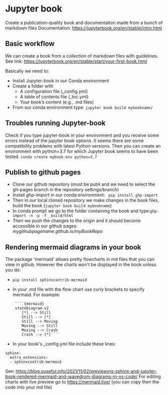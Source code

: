 # Jupyter book
Create a publication-quality book and documentation made from a bunch of markdown files
Documentation: https://jupyterbook.org/en/stable/intro.html 

## Basic workflow
We can create a book from a collection of markdown files with guidelines. 
See link: https://jupyterbook.org/en/stable/start/your-first-book.html

Basically we need to: 
- Install Jupyter-book in our Conda environment
- Create a folder with
 	* A configuration file (_config.yml)
	* A table of contents file (_toc.yml)
	* Your book’s content (e.g., .md files) 
- From our conda environment type: ````jupyter book build mybookname/````

## Troubles running Jupyter-book
Check if you type jupyter-book in your environment and you receive some errors instead of the jupyter book options. 
It seems there are some compatibility problems with latest Python versions. Then you can create an environment with python=3.7  for which Jupyter book seems to have been tested. `conda create mybook-env python=3.7` 

## Publish to github pages
- Clone our github repository (must be publi and we need to select the gh-pages branch in the repository settings/branch)
- Install ghp-import in our conda environment: ```` pip install ghp-import```` 
- Then in our local cloned repository we make changes in the book files, build the book (````jupyter book build mybookname````)
- In conda prompt we go to the folder containing the book and type:````ghp-import -n -p -f _build/html````
- Then we push the changes to the origin and it should become accessible in our github pages: *mygithubpagename.github.io/myBookRepo*

## Rendering mermaid diagrams in your book
The package 'mermaid' allows pretty flowcharts in md files that you can view in github. However the charts won't be displayed in the book unless you do:

* ```pip install sphinxcontrib-mermaid```

* In your .md file with the flow chart use curly brackets to specify mermaid. For example:  
   ```` 
	````{mermaid}
	stateDiagram-v2
       [*] --> Still
       Still --> [*]
       Still --> Moving
       Moving --> Still
       Moving --> Crash
       Crash --> [*]````
   ````
* In your book's _config.yml file include these lines:
```` 
sphinx:
  extra_extensions:
  - sphinxcontrib.mermaid
````

See: https://blog.ouseful.info/2021/11/02/previewing-sphinx-and-jupyter-book-rendered-mermaid-and-wavedrom-diagrams-in-vs-code/
For editing charts with live preview go to https://mermaid.live/ (you can copy then the code into your md file) 
 
